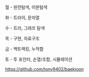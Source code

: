 월 - 완전탐색, 이분탐색

화 - 트라이, 문자열

수 - 트리, 그래프 탐색

목 - 구현, 자료구조

금 - 백트랙킹, 누적합

토 - 투 포인터, 순열/조합, 시뮬레이션

https://github.com/tony9402/baekjoon
